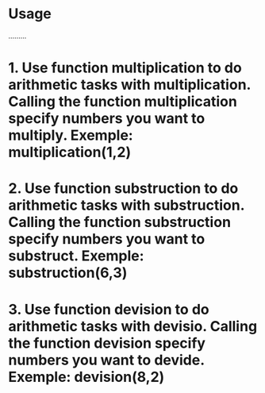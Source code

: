 # Usage
.........
# 1. Use function multiplication to do arithmetic tasks with multiplication. Calling the function multiplication specify numbers you want to multiply. Exemple: multiplication(1,2)  

# 2. Use function substruction to do arithmetic tasks with substruction. Calling the function substruction specify numbers you want to substruct. Exemple: substruction(6,3)

# 3. Use function devision to do arithmetic tasks with devisio. Calling the function devision specify numbers you want to devide. Exemple: devision(8,2)